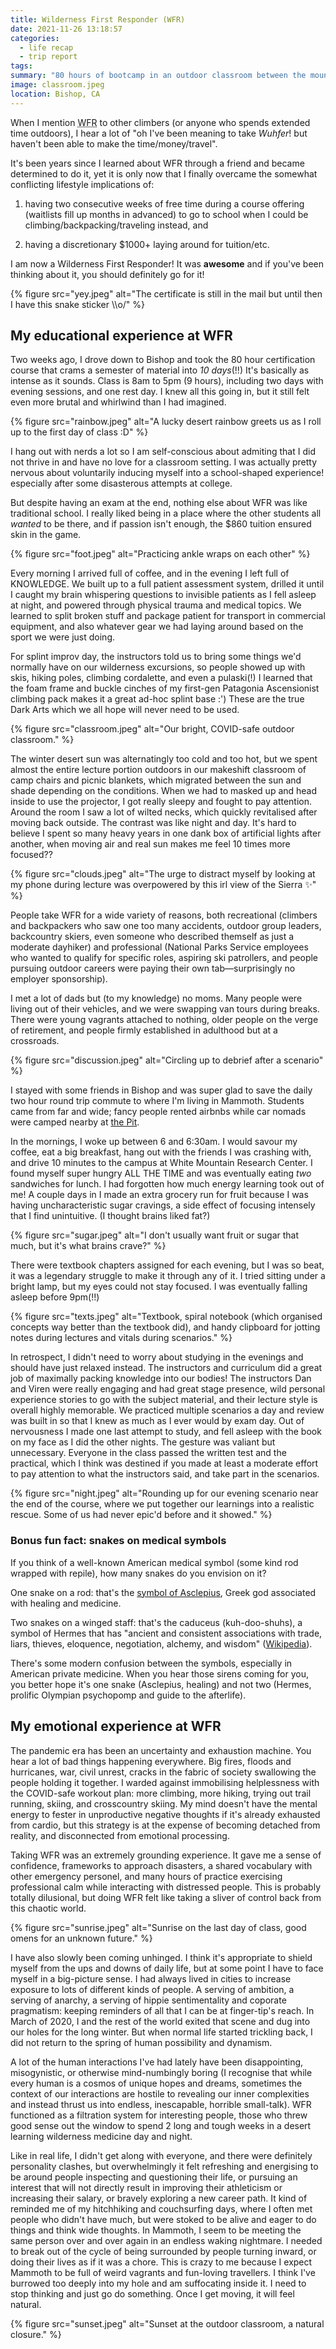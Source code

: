 ```yaml
---
title: Wilderness First Responder (WFR)
date: 2021-11-26 13:18:57
categories:
  - life recap
  - trip report
tags:
summary: "80 hours of bootcamp in an outdoor classroom between the mountains and the desert. Totally exhausting to the bone but that really felt like the most satisfying and empowering way I've spent time since the pandemic."
image: classroom.jpeg
location: Bishop, CA
---
```


When I mention <abbr title="Wilderness First Responder">WFR</abbr> to other climbers (or anyone who spends extended time outdoors), I hear a lot of "oh I've been meaning to take _Wuhfer_! but haven't been able to make the time/money/travel".

It's been years since I learned about WFR through a friend and became determined to do it, yet it is only now that I finally overcame the somewhat conflicting lifestyle implications of:

1. having two consecutive weeks of free time during a course offering (waitlists fill up months in advanced) to go to school when I could be climbing/backpacking/traveling instead, and

2. having a discretionary $1000+ laying around for tuition/etc.

I am now a Wilderness First Responder! It was **awesome** and if you've been thinking about it, you should definitely go for it!

<div class="photo-small">
{% figure src="yey.jpeg" alt="The certificate is still in the mail but until then I have this snake sticker \\o/" %}
</div>

## My educational experience at WFR

Two weeks ago, I drove down to Bishop and took the 80 hour certification course that crams a semester of material into _10 days_(!!) It's basically as intense as it sounds. Class is 8am to 5pm (9 hours), including two days with evening sessions, and one rest day. I knew all this going in, but it still felt even more brutal and whirlwind than I had imagined.

{% figure src="rainbow.jpeg" alt="A lucky desert rainbow greets us as I roll up to the first day of class :D" %}

I hang out with nerds a lot so I am self-conscious about admiting that I did not thrive in and have no love for a classroom setting. I was actually pretty nervous about voluntarily inducing myself into a school-shaped experience! especially after some disasterous attempts at college.

But despite having an exam at the end, nothing else about WFR was like traditional school. I really liked being in a place where the other students all _wanted_ to be there, and if passion isn't enough, the $860 tuition ensured skin in the game.

{% figure src="foot.jpeg" alt="Practicing ankle wraps on each other" %}

Every morning I arrived full of coffee, and in the evening I left full of KNOWLEDGE. We built up to a full patient assessment system, drilled it until I caught my brain whispering questions to invisible patients as I fell asleep at night, and powered through physical trauma and medical topics. We learned to split broken stuff and package patient for transport in commercial equipment, and also whatever gear we had laying around based on the sport we were just doing.

For splint improv day, the instructors told us to bring some things we'd normally have on our wilderness excursions, so people showed up with skis, hiking poles, climbing cordalette, and even a pulaski(!) I learned that the foam frame and buckle cinches of my first-gen Patagonia Ascensionist climbing pack makes it a great ad-hoc splint base :') These are the true Dark Arts which we all hope will never need to be used.

{% figure src="classroom.jpeg" alt="Our bright, COVID-safe outdoor classroom." %}

The winter desert sun was alternatingly too cold and too hot, but we spent almost the entire lecture portion outdoors in our makeshift classroom of camp chairs and picnic blankets, which migrated between the sun and shade depending on the conditions. When we had to masked up and head inside to use the projector, I got really sleepy and fought to pay attention. Around the room I saw a lot of wilted necks, which quickly revitalised after moving back outside. The contrast was like night and day. It's hard to believe I spent so many heavy years in one dank box of artificial lights after another, when moving air and real sun makes me feel 10 times more focused??

{% figure src="clouds.jpeg" alt="The urge to distract myself by looking at my phone during lecture was overpowered by this irl view of the Sierra ✨" %}

People take WFR for a wide variety of reasons, both recreational (climbers and backpackers who saw one too many accidents, outdoor group leaders, backcountry skiers, even someone who described themself as just a moderate dayhiker) and professional (National Parks Service employees who wanted to qualify for specific roles, aspiring ski patrollers, and people pursuing outdoor careers were paying their own tab—surprisingly no employer sponsorship).

I met a lot of dads but (to my knowledge) no moms. Many people were living out of their vehicles, and we were swapping van tours during breaks. There were young vagrants attached to nothing, older people on the verge of retirement, and people firmly established in adulthood but at a crossroads.

{% figure src="discussion.jpeg" alt="Circling up to debrief after a scenario" %}

I stayed with some friends in Bishop and was super glad to save the daily two hour round trip commute to where I'm living in Mammoth. Students came from far and wide; fancy people rented airbnbs while car nomads were camped nearby at [the Pit](https://www.blm.gov/visit/pv-pit-campground).

In the mornings, I woke up between 6 and 6:30am. I would savour my coffee, eat a big breakfast, hang out with the friends I was crashing with, and drive 10 minutes to the campus at White Mountain Research Center. I found myself super hungry ALL THE TIME and was eventually eating _two_ sandwiches for lunch. I had forgotten how much energy learning took out of me! A couple days in I made an extra grocery run for fruit because I was having uncharacteristic sugar cravings, a side effect of focusing intensely that I find unintuitive. (I thought brains liked fat?)

<div class="photo-small">
{% figure src="sugar.jpeg" alt="I don't usually want fruit or sugar that much, but it's what brains crave?" %}
</div>

There were textbook chapters assigned for each evening, but I was so beat, it was a legendary struggle to make it through any of it. I tried sitting under a bright lamp, but my eyes could not stay focused. I was eventually falling asleep before 9pm(!!)

{% figure src="texts.jpeg" alt="Textbook, spiral notebook (which organised concepts way better than the textbook did), and handy clipboard for jotting notes during lectures and vitals during scenarios." %}

In retrospect, I didn't need to worry about studying in the evenings and should have just relaxed instead. The instructors and curriculum did a great job of maximally packing knowledge into our bodies! The instructors Dan and Viren were really engaging and had great stage presence, wild personal experience stories to go with the subject material, and their lecture style is overall highly memorable. We practiced multiple scenarios a day and review was built in so that I knew as much as I ever would by exam day. Out of nervousness I made one last attempt to study, and fell asleep with the book on my face as I did the other nights. The gesture was valiant but unnecessary. Everyone in the class passed the written test and the practical, which I think was destined if you made at least a moderate effort to pay attention to what the instructors said, and take part in the scenarios.

{% figure src="night.jpeg" alt="Rounding up for our evening scenario near the end of the course, where we put together our learnings into a realistic rescue. Some of us had never epic'd before and it showed." %}

### Bonus fun fact: snakes on medical symbols

If you think of a well-known American medical symbol (some kind rod wrapped with repile), how many snakes do you envision on it?

One snake on a rod: that's the [symbol of Asclepius](https://en.wikipedia.org/wiki/Rod_of_Asclepius), Greek god associated with healing and medicine.

Two snakes on a winged staff: that's the caduceus (kuh-doo-shuhs), a symbol of Hermes that has "ancient and consistent associations with trade, liars, thieves, eloquence, negotiation, alchemy, and wisdom" ([Wikipedia](https://en.wikipedia.org/wiki/Caduceus_as_a_symbol_of_medicine)).

There's some modern confusion between the symbols, especially in American private medicine. When you hear those sirens coming for you, you better hope it's one snake (Asclepius, healing) and not two (Hermes, prolific Olympian psychopomp and guide to the afterlife).

## My emotional experience at WFR

The pandemic era has been an uncertainty and exhaustion machine. You hear a lot of bad things happening everywhere. Big fires, floods and hurricanes, war, civil unrest, cracks in the fabric of society swallowing the people holding it together. I warded against immobilising helplessness with the COVID-safe workout plan: more climbing, more hiking, trying out trail running, skiing, and crosscountry skiing. My mind doesn't have the mental energy to fester in unproductive negative thoughts if it's already exhausted from cardio, but this strategy is at the expense of becoming detached from reality, and disconnected from emotional processing.

Taking WFR was an extremely grounding experience. It gave me a sense of confidence, frameworks to approach disasters, a shared vocabulary with other emergency personel, and many hours of practice exercising professional calm while interacting with distressed people. This is probably totally dilusional, but doing WFR felt like taking a sliver of control back from this chaotic world.

{% figure src="sunrise.jpeg" alt="Sunrise on the last day of class, good omens for an unknown future." %}

I have also slowly been coming unhinged. I think it's appropriate to shield myself from the ups and downs of daily life, but at some point I have to face myself in a big-picture sense. I had always lived in cities to increase exposure to lots of different kinds of people. A serving of ambition, a serving of anarchy, a serving of hippie sentimentality and coporate pragmatism: keeping reminders of all that I can be at finger-tip's reach. In March of 2020, I and the rest of the world exited that scene and dug into our holes for the long winter. But when normal life started trickling back, I did not return to the spring of human possibility and dynamism.

A lot of the human interactions I've had lately have been disappointing, misogynistic, or otherwise mind-numbingly boring (I recognise that while every human is a cosmos of unique hopes and dreams, sometimes the context of our interactions are hostile to revealing our inner complexities and instead thrust us into endless, inescapable, horrible small-talk). WFR functioned as a filtration system for interesting people, those who threw good sense out the window to spend 2 long and tough weeks in a desert learning wilderness medicine day and night.

Like in real life, I didn't get along with everyone, and there were definitely personality clashes, but overwhelmingly it felt refreshing and energising to be around people inspecting and questioning their life, or pursuing an interest that will not directly result in improving their athleticism or increasing their salary, or bravely exploring a new career path. It kind of reminded me of my hitchhiking and couchsurfing days, where I often met people who didn't have much, but were stoked to be alive and eager to do things and think wide thoughts. In Mammoth, I seem to be meeting the same person over and over again in an endless waking nightmare. I needed to break out of the cycle of being surrounded by people turning inward, or doing their lives as if it was a chore. This is crazy to me because I expect Mammoth to be full of weird vagrants and fun-loving travellers. I think I've burrowed too deeply into my hole and am suffocating inside it. I need to stop thinking and just go do something. Once I get moving, it will feel natural.

{% figure src="sunset.jpeg" alt="Sunset at the outdoor classroom, a natural closure." %}
